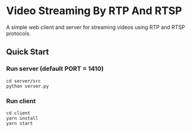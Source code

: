 # Video Streaming By RTP And RTSP
A simple web client and server for streaming videos using RTP and RTSP protocols.

## Quick Start
### Run server (default PORT = 1410)
```
cd server/src
python server.py
```

### Run client 
```
cd client
yarn install
yarn start
```
